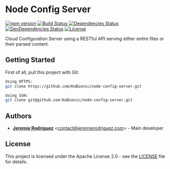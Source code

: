 # Node Config Server

[![npm version](https://img.shields.io/npm/v/@kobionic/node-config-server.svg?style=flat)](https://www.npmjs.com/package/kobionic/node-config-server)
[![Build Status](https://img.shields.io/travis/KoBionic/node-config-server.svg)](https://travis-ci.org/KoBionic/node-config-server/branches)
[![Dependencies Status](https://img.shields.io/david/kobionic/node-config-server.svg)](https://david-dm.org/kobionic/node-config-server)
[![DevDependencies Status](https://img.shields.io/david/dev/kobionic/node-config-server.svg)](https://david-dm.org/kobionic/node-config-server?type=dev)
[![License](https://img.shields.io/npm/l/@kobionic/node-config-server.svg)](https://github.com/kobionic/node-config-server/blob/master/LICENSE)

Cloud Configuration Server using a RESTful API serving either entire files or their parsed content.

## Getting Started

First of all, pull this project with Git:

```bash
Using HTTPS:
git clone https://github.com/KoBionic/node-config-server.git

Using SSH:
git clone git@github.com:KoBionic/node-config-server.git
```

## Authors

* [**Jeremie Rodriguez**](https://github.com/jeremiergz) <[contact@jeremierodriguez.com](mailto:contact@jeremierodriguez.com)> - Main developer

## License

This project is licensed under the Apache License 2.0 - see the [LICENSE](LICENSE) file for details.
